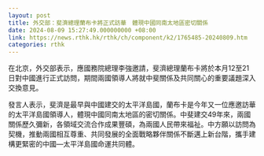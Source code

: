 ```yaml
---
layout: post
title: 外交部：斐濟總理蘭布卡將正式訪華　體現中國同南太地區密切關係
date: 2024-08-09 15:27:49.000000000 +08:00
link: https://news.rthk.hk/rthk/ch/component/k2/1765485-20240809.htm
categories: rthk
---
```


在北京，外交部表示，應國務院總理李強邀請，斐濟總理蘭布卡將於本月12至21日對中國進行正式訪問，期間兩國領導人將就中斐關係及共同關心的重要議題深入交換意見。

發言人表示，斐濟是最早與中國建交的太平洋島國，蘭布卡是今年又一位應邀訪華的太平洋島國領導人，體現中國同南太地區的密切關係。中斐建交49年來，兩國關係歷久彌新，各領域交流合作成果豐碩，為兩國人民帶來福祉。中方願以訪問為契機，推動兩國相互尊重、共同發展的全面戰略夥伴關係不斷邁上新台階，攜手建構更緊密的中國—太平洋島國命運共同體。
